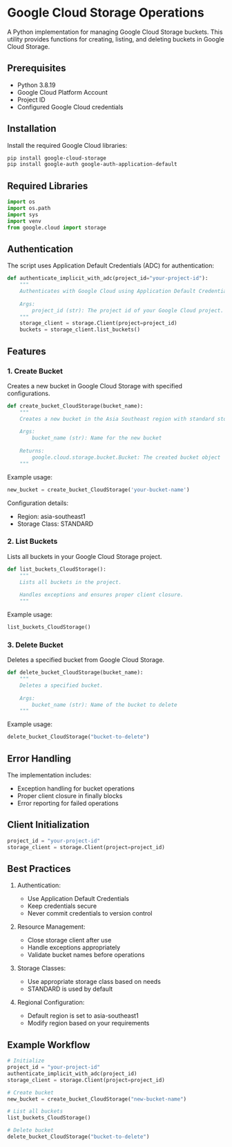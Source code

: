 # Google Cloud Storage Operations

A Python implementation for managing Google Cloud Storage buckets. This utility provides functions for creating, listing, and deleting buckets in Google Cloud Storage.

## Prerequisites

- Python 3.8.19
- Google Cloud Platform Account
- Project ID
- Configured Google Cloud credentials

## Installation

Install the required Google Cloud libraries:

```bash
pip install google-cloud-storage
pip install google-auth google-auth-application-default
```

## Required Libraries
```python
import os
import os.path
import sys
import venv
from google.cloud import storage
```

## Authentication

The script uses Application Default Credentials (ADC) for authentication:

```python
def authenticate_implicit_with_adc(project_id="your-project-id"):
    """
    Authenticates with Google Cloud using Application Default Credentials.
    
    Args:
        project_id (str): The project id of your Google Cloud project.
    """
    storage_client = storage.Client(project=project_id)
    buckets = storage_client.list_buckets()
```

## Features

### 1. Create Bucket
Creates a new bucket in Google Cloud Storage with specified configurations.

```python
def create_bucket_CloudStorage(bucket_name):
    """
    Creates a new bucket in the Asia Southeast region with standard storage class.
    
    Args:
        bucket_name (str): Name for the new bucket
        
    Returns:
        google.cloud.storage.bucket.Bucket: The created bucket object
    """
```

Example usage:
```python
new_bucket = create_bucket_CloudStorage('your-bucket-name')
```

Configuration details:
- Region: asia-southeast1
- Storage Class: STANDARD

### 2. List Buckets
Lists all buckets in your Google Cloud Storage project.

```python
def list_buckets_CloudStorage():
    """
    Lists all buckets in the project.
    
    Handles exceptions and ensures proper client closure.
    """
```

Example usage:
```python
list_buckets_CloudStorage()
```

### 3. Delete Bucket
Deletes a specified bucket from Google Cloud Storage.

```python
def delete_bucket_CloudStorage(bucket_name):
    """
    Deletes a specified bucket.
    
    Args:
        bucket_name (str): Name of the bucket to delete
    """
```

Example usage:
```python
delete_bucket_CloudStorage("bucket-to-delete")
```

## Error Handling

The implementation includes:
- Exception handling for bucket operations
- Proper client closure in finally blocks
- Error reporting for failed operations

## Client Initialization

```python
project_id = "your-project-id"
storage_client = storage.Client(project=project_id)
```

## Best Practices

1. Authentication:
   - Use Application Default Credentials
   - Keep credentials secure
   - Never commit credentials to version control

2. Resource Management:
   - Close storage client after use
   - Handle exceptions appropriately
   - Validate bucket names before operations

3. Storage Classes:
   - Use appropriate storage class based on needs
   - STANDARD is used by default

4. Regional Configuration:
   - Default region is set to asia-southeast1
   - Modify region based on your requirements

## Example Workflow

```python
# Initialize
project_id = "your-project-id"
authenticate_implicit_with_adc(project_id)
storage_client = storage.Client(project=project_id)

# Create bucket
new_bucket = create_bucket_CloudStorage("new-bucket-name")

# List all buckets
list_buckets_CloudStorage()

# Delete bucket
delete_bucket_CloudStorage("bucket-to-delete")
```

